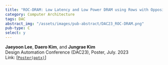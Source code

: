```yaml
---
title: "ROC-DRAM: Low Latency and Low Power DRAM using Rows with Opposite Charging"
category: Computer Architecture
tags: DAC
abstract_img: "/assets/images/pub-abstract/DAC23_ROC-DRAM.png"
pub-type: C
select: y
---
```


**Jaeyoon Lee**, **Daero Kim**, and **Jungrae Kim** <br>
Design Automation Conference (DAC23), Poster, July. 2023 <br>
Link: [[```Poster(pptx)```](https://github.com/scalable-arch/scalable-arch.github.io/raw/main/assets/materials/2023-DAC-ROC-DRAM(poster).pptx)]
